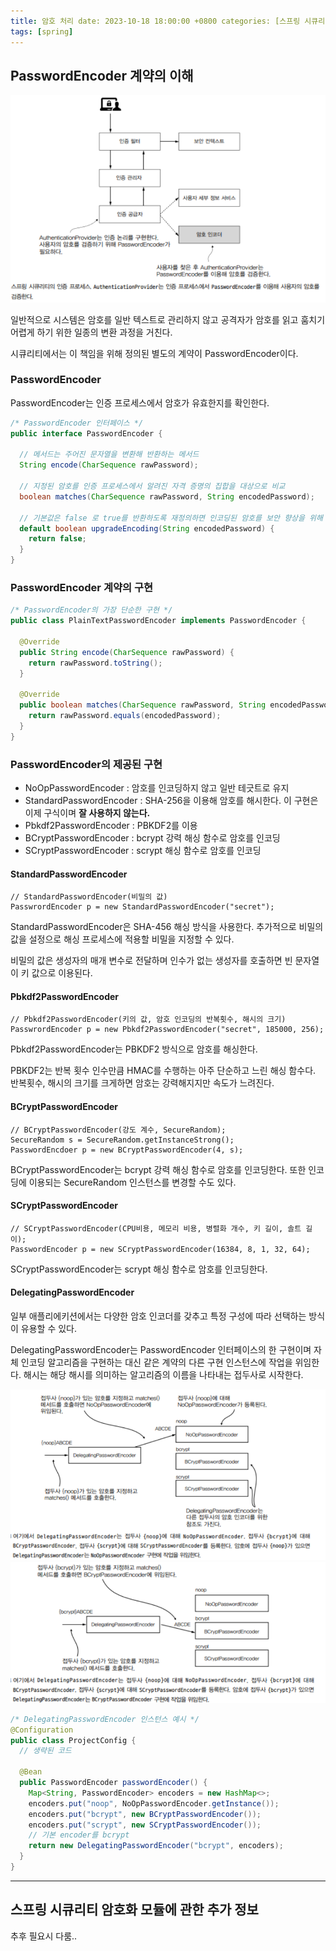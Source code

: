 ```yaml
---
title: 암호 처리 date: 2023-10-18 18:00:00 +0800 categories: [스프링 시큐리티 인 액션]
tags: [spring]
---
```


## PasswordEncoder 계약의 이해

<img src="../images/spring-security/chapter4/1.png">

일반적으로 시스템은 암호를 일반 텍스트로 관리하지 않고 공격자가 암호를 읽고 훔치기 어렵게 하기 위한 일종의 변환 과정을 거친다.

시큐리티에서는 이 책임을 위해 정의된 별도의 계약이 PasswordEncoder이다.

### PasswordEncoder

PasswordEncoder는 인증 프로세스에서 암호가 유효한지를 확인한다.

```java
/* PasswordEncoder 인터페이스 */
public interface PasswordEncoder {

  // 메서드는 주어진 문자열을 변환해 반환하는 메서드
  String encode(CharSequence rawPassword);

  // 지정된 암호를 인증 프로세스에서 알려진 자격 증명의 집합을 대상으로 비교
  boolean matches(CharSequence rawPassword, String encodedPassword);

  // 기본값은 false 로 true를 반환하도록 재정의하면 인코딩된 암호를 보안 향상을 위해 다시 인코딩
  default boolean upgradeEncoding(String encodedPassword) {
    return false;
  }
}
```

### PasswordEncoder 계약의 구현

```java
/* PasswordEncoder의 가장 단순한 구현 */
public class PlainTextPasswordEncoder implements PasswordEncoder {

  @Override
  public String encode(CharSequence rawPassword) {
    return rawPassword.toString();
  }

  @Override
  public boolean matches(CharSequence rawPassword, String encodedPassword) {
    return rawPassword.equals(encodedPassword);
  }
}
```

### PasswordEncoder의 제공된 구현

- NoOpPasswordEncoder : 암호를 인코딩하지 않고 일반 테긋트로 유지
- StandardPasswordEncoder : SHA-256을 이용해 암호를 해시한다. 이 구현은 이제 구식이며 **잘 사용하지 않는다.**
- Pbkdf2PasswordEncoder : PBKDF2를 이용
- BCryptPasswordEncoder : bcrypt 강력 해싱 함수로 암호를 인코딩
- SCryptPasswordEncoder : scrypt 해싱 함수로 암호를 인코딩

#### StandardPasswordEncoder

```
// StandardPasswordEncoder(비밀의 값)
PasswrordEncoder p = new StandardPasswordEncoder("secret");
```

StandardPasswordEncoder은 SHA-456 해싱 방식을 사용한다. 추가적으로 비밀의 값을 설정으로 해싱 프로세스에 적용할 비밀을 지정할 수 있다.

비밀의 값은 생성자의 매개 변수로 전달하며 인수가 없는 생성자를 호출하면 빈 문자열이 키 값으로 이용된다.

#### Pbkdf2PasswordEncoder

```
// Pbkdf2PasswordEncoder(키의 값, 암호 인코딩의 반복횟수, 해시의 크기)
PasswrordEncoder p = new Pbkdf2PasswordEncoder("secret", 185000, 256);
```

Pbkdf2PasswordEncoder는 PBKDF2 방식으로 암호를 해싱한다.

PBKDF2는 반복 횟수 인수만큼 HMAC를 수행하는 아주 단순하고 느린 해싱 함수다. 반복횟수, 해시의 크기를 크게하면 암호는 강력해지지만 속도가 느려진다.

#### BCryptPasswordEncoder

```
// BCryptPasswordEncoder(강도 계수, SecureRandom);
SecureRandom s = SecureRandom.getInstanceStrong();
PasswordEncdoer p = new BCryptPasswordEncoder(4, s);
```

BCryptPasswordEncoder는 bcrypt 강력 해싱 함수로 암호를 인코딩한다. 또한 인코딩에 이용되는 SecureRandom 인스턴스를 변경할 수도 있다.

#### SCryptPasswordEncoder

```
// SCryptPasswordEncoder(CPU비용, 메모리 비용, 병렬화 개수, 키 길이, 솔트 길이);
PasswordEncoder p = new SCryptPasswordEncoder(16384, 8, 1, 32, 64);
```

SCryptPasswordEncoder는 scrypt 해싱 함수로 암호를 인코딩한다.

#### DelegatingPasswordEncoder

일부 애플리에키션에서는 다양한 암호 인코더를 갖추고 특정 구성에 따라 선택하는 방식이 유용할 수 있다.

DelegatingPasswordEncoder는 PasswordEncoder 인터페이스의 한 구현이며 자체 인코딩 알고리즘을 구현하는 대신 같은 계약의 다른 구현 인스턴스에 작업을
위임한다. 해시는 해당 해시를 의미하는 알고리즘의 이름을 나타내는 접두사로 시작한다.

<img src="../images/spring-security/chapter4/2.png">

<img src="../images/spring-security/chapter4/3.png">

```java
/* DelegatingPasswordEncoder 인스턴스 예시 */
@Configuration
public class ProjectConfig {
  // 생략된 코드

  @Bean
  public PasswordEncoder passwordEncoder() {
    Map<String, PasswordEncoder> encoders = new HashMap<>;
    encoders.put("noop", NoOpPasswordEncoder.getInstance());
    encoders.put("bcrypt", new BCryptPasswordEncoder());
    encoders.put("scrypt", new SCryptPasswordEncoder());
    // 기본 encoder를 bcrypt
    return new DelegatingPasswordEncoder("bcrypt", encoders);
  }
}
```

---

## 스프링 시큐리티 암호화 모듈에 관한 추가 정보

추후 필요시 다룸..
